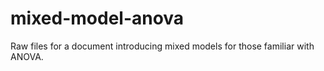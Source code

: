 # mixed-model-anova
Raw files for a document introducing mixed models for those familiar with ANOVA.

